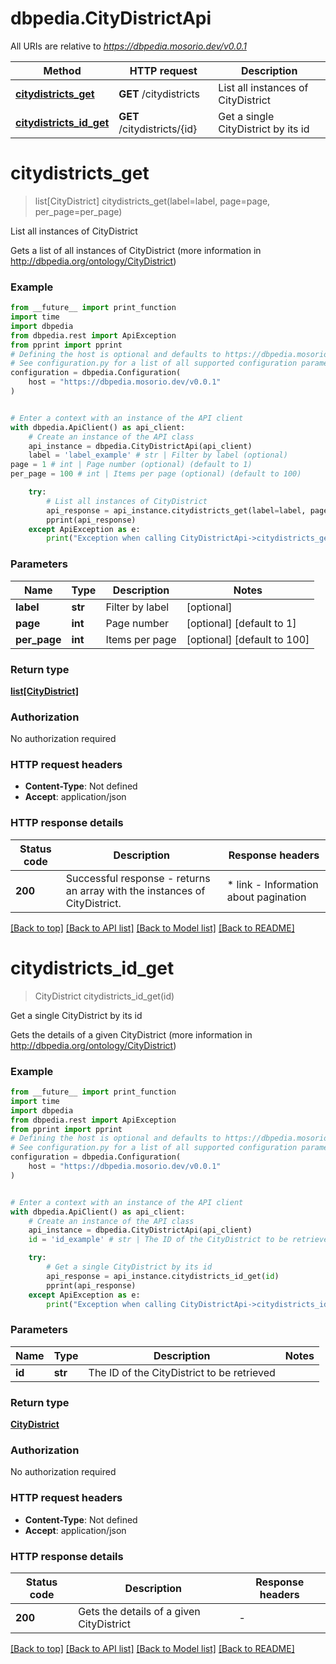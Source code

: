 # dbpedia.CityDistrictApi

All URIs are relative to *https://dbpedia.mosorio.dev/v0.0.1*

Method | HTTP request | Description
------------- | ------------- | -------------
[**citydistricts_get**](CityDistrictApi.md#citydistricts_get) | **GET** /citydistricts | List all instances of CityDistrict
[**citydistricts_id_get**](CityDistrictApi.md#citydistricts_id_get) | **GET** /citydistricts/{id} | Get a single CityDistrict by its id


# **citydistricts_get**
> list[CityDistrict] citydistricts_get(label=label, page=page, per_page=per_page)

List all instances of CityDistrict

Gets a list of all instances of CityDistrict (more information in http://dbpedia.org/ontology/CityDistrict)

### Example

```python
from __future__ import print_function
import time
import dbpedia
from dbpedia.rest import ApiException
from pprint import pprint
# Defining the host is optional and defaults to https://dbpedia.mosorio.dev/v0.0.1
# See configuration.py for a list of all supported configuration parameters.
configuration = dbpedia.Configuration(
    host = "https://dbpedia.mosorio.dev/v0.0.1"
)


# Enter a context with an instance of the API client
with dbpedia.ApiClient() as api_client:
    # Create an instance of the API class
    api_instance = dbpedia.CityDistrictApi(api_client)
    label = 'label_example' # str | Filter by label (optional)
page = 1 # int | Page number (optional) (default to 1)
per_page = 100 # int | Items per page (optional) (default to 100)

    try:
        # List all instances of CityDistrict
        api_response = api_instance.citydistricts_get(label=label, page=page, per_page=per_page)
        pprint(api_response)
    except ApiException as e:
        print("Exception when calling CityDistrictApi->citydistricts_get: %s\n" % e)
```

### Parameters

Name | Type | Description  | Notes
------------- | ------------- | ------------- | -------------
 **label** | **str**| Filter by label | [optional] 
 **page** | **int**| Page number | [optional] [default to 1]
 **per_page** | **int**| Items per page | [optional] [default to 100]

### Return type

[**list[CityDistrict]**](CityDistrict.md)

### Authorization

No authorization required

### HTTP request headers

 - **Content-Type**: Not defined
 - **Accept**: application/json

### HTTP response details
| Status code | Description | Response headers |
|-------------|-------------|------------------|
**200** | Successful response - returns an array with the instances of CityDistrict. |  * link - Information about pagination <br>  |

[[Back to top]](#) [[Back to API list]](../README.md#documentation-for-api-endpoints) [[Back to Model list]](../README.md#documentation-for-models) [[Back to README]](../README.md)

# **citydistricts_id_get**
> CityDistrict citydistricts_id_get(id)

Get a single CityDistrict by its id

Gets the details of a given CityDistrict (more information in http://dbpedia.org/ontology/CityDistrict)

### Example

```python
from __future__ import print_function
import time
import dbpedia
from dbpedia.rest import ApiException
from pprint import pprint
# Defining the host is optional and defaults to https://dbpedia.mosorio.dev/v0.0.1
# See configuration.py for a list of all supported configuration parameters.
configuration = dbpedia.Configuration(
    host = "https://dbpedia.mosorio.dev/v0.0.1"
)


# Enter a context with an instance of the API client
with dbpedia.ApiClient() as api_client:
    # Create an instance of the API class
    api_instance = dbpedia.CityDistrictApi(api_client)
    id = 'id_example' # str | The ID of the CityDistrict to be retrieved

    try:
        # Get a single CityDistrict by its id
        api_response = api_instance.citydistricts_id_get(id)
        pprint(api_response)
    except ApiException as e:
        print("Exception when calling CityDistrictApi->citydistricts_id_get: %s\n" % e)
```

### Parameters

Name | Type | Description  | Notes
------------- | ------------- | ------------- | -------------
 **id** | **str**| The ID of the CityDistrict to be retrieved | 

### Return type

[**CityDistrict**](CityDistrict.md)

### Authorization

No authorization required

### HTTP request headers

 - **Content-Type**: Not defined
 - **Accept**: application/json

### HTTP response details
| Status code | Description | Response headers |
|-------------|-------------|------------------|
**200** | Gets the details of a given CityDistrict |  -  |

[[Back to top]](#) [[Back to API list]](../README.md#documentation-for-api-endpoints) [[Back to Model list]](../README.md#documentation-for-models) [[Back to README]](../README.md)

